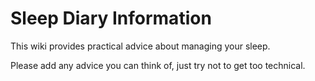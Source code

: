 # Sleep Diary Information

This wiki provides practical advice about managing your sleep.

Please add any advice you can think of, just try not to get too technical.